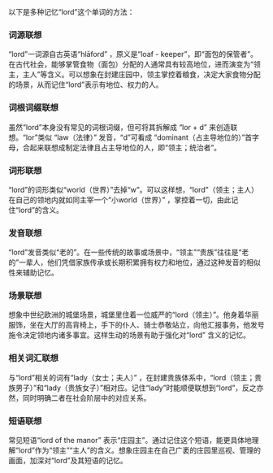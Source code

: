 以下是多种记忆“lord”这个单词的方法：

### 词源联想
“lord”一词源自古英语“hlāford” ，原义是“loaf - keeper”，即“面包的保管者”。在古代社会，能够掌管食物（面包）分配的人通常具有较高地位，进而演变为“领主，主人”等含义。可以想象在封建庄园中，领主掌控着粮食，决定大家食物分配的场景，从而记住“lord”表示有地位、权力的人。

### 词根词缀联想
虽然“lord”本身没有常见的词根词缀，但可将其拆解成 “lor + d” 来创造联想。“lor”类似 “law（法律）” 发音，“d”可看成 “dominant（占主导地位的）”首字母，合起来联想成制定法律且占主导地位的人，即“领主；统治者”。

### 词形联想
“lord”的词形类似“world（世界）”去掉“w”。可以这样想，“lord”（领主；主人）在自己的领地内就如同主宰一个“小world（世界）” ，掌控着一切，由此记住“lord”的含义。

### 发音联想
“lord”发音类似“老的”。在一些传统的故事或场景中，“领主”“贵族”往往是“老的”一辈人，他们凭借家族传承或长期积累拥有权力和地位，通过这种发音的相似性来辅助记忆。

### 场景联想
想象中世纪欧洲的城堡场景，城堡里住着一位威严的“lord（领主）”。他身着华丽服饰，坐在大厅的高背椅上，手下的仆人、骑士恭敬站立，向他汇报事务，他发号施令决定领地内诸多事宜。这样生动的场景有助于强化对“lord” 含义的记忆。

### 相关词汇联想
与“lord”相关的词有“lady（女士；夫人）” ，在封建贵族体系中，“lord（领主；贵族男子）”和“lady（贵族女子）”相对应。记住“lady”时能顺便联想到“lord”，反之亦然，同时明确二者在社会阶层中的对应关系。

### 短语联想
常见短语“lord of the manor” 表示“庄园主”。通过记住这个短语，能更具体地理解“lord”作为“领主”“主人”的含义。想象庄园主在自己广袤的庄园里巡视、管理的画面，加深对“lord”及其短语的记忆。 